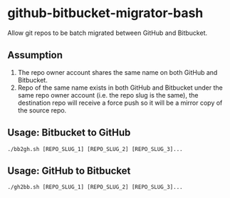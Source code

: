 # github-bitbucket-migrator-bash
Allow git repos to be batch migrated between GitHub and Bitbucket.

## Assumption
1. The repo owner account shares the same name on both GitHub and Bitbucket.
2. Repo of the same name exists in both GitHub and Bitbucket under the same repo owner account (i.e. the repo slug is the same), the destination repo will receive a force push so it will be a mirror copy of the source repo.

## Usage: Bitbucket to GitHub

```
./bb2gh.sh [REPO_SLUG_1] [REPO_SLUG_2] [REPO_SLUG_3]...
```

## Usage: GitHub to Bitbucket

```
./gh2bb.sh [REPO_SLUG_1] [REPO_SLUG_2] [REPO_SLUG_3]...
```
